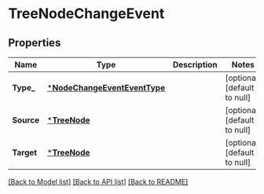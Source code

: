 # TreeNodeChangeEvent

## Properties
Name | Type | Description | Notes
------------ | ------------- | ------------- | -------------
**Type_** | [***NodeChangeEventEventType**](NodeChangeEventEventType.md) |  | [optional] [default to null]
**Source** | [***TreeNode**](treeNode.md) |  | [optional] [default to null]
**Target** | [***TreeNode**](treeNode.md) |  | [optional] [default to null]

[[Back to Model list]](../../README.md#documentation-for-models) [[Back to API list]](../../README.md#documentation-for-api-endpoints) [[Back to README]](../../README.md)


